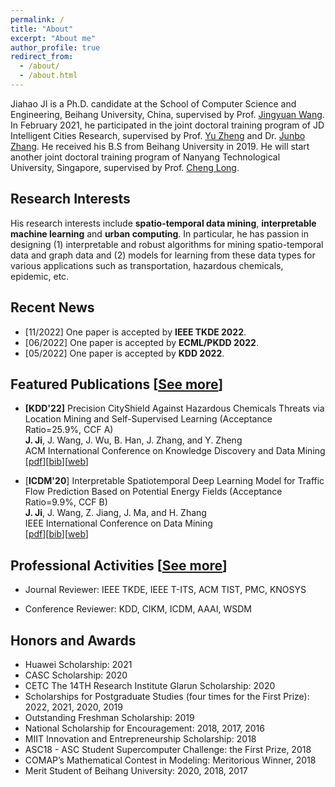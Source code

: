 ```yaml
---
permalink: /
title: "About"
excerpt: "About me"
author_profile: true
redirect_from: 
  - /about/
  - /about.html
---
```


Jiahao JI is a Ph.D. candidate at the School of Computer Science and Engineering, Beihang University, China, supervised by Prof. [Jingyuan Wang](https://www.bigscity.com/jingyuan-wang/). In February 2021, he participated in the joint doctoral training program of JD Intelligent Cities Research, supervised by Prof. [Yu Zheng](http://urban-computing.com/yuzheng) and Dr. [Junbo Zhang](https://zhangjunbo.org/). He received his B.S from Beihang University in 2019. He will start another joint doctoral training program of Nanyang Technological University, Singapore, supervised by Prof. [Cheng Long](https://personal.ntu.edu.sg/c.long/index.html).

<!-- Jiahao JI is currently seeking for job opportunities in both academia and industry. If you are interested in my research or hiring me, please feel free to <u><a href="/contact">contact me</a></u>. -->

## Research Interests

His research interests include **spatio-temporal data mining**, **interpretable machine learning** and **urban computing**. In particular, he has passion in designing (1) interpretable and robust algorithms for mining spatio-temporal data and graph data and (2) models for learning from these data types for various applications such as transportation, hazardous chemicals, epidemic, etc.

<!-- * Spatio-temporal data mining: forecasting, simulation, AI for social good (*e.g.*, transportation, hazardous chemicals, epidemic)
* Interpretable machine learning:  -->

## Recent News

<!-- * [09/2022] Serve as a PC member for **WSDM 2023**. -->
* [11/2022] One paper is accepted by **IEEE TKDE 2022**.
* [06/2022] One paper is accepted by **ECML/PKDD 2022**.
* [05/2022] One paper is accepted by **KDD 2022**.
<!-- * [12/2021] One paper is accepted by **AAAI 2022**. -->

## Featured Publications [<u><a href="https://echo-ji.github.io/academicpages/publications">See more</a></u>]

* **[KDD'22]** Precision CityShield Against Hazardous Chemicals Threats via Location Mining and Self-Supervised Learning (Acceptance Ratio=25.9%, CCF A)\
**J. Ji**, J. Wang, J. Wu, B. Han, J. Zhang, and Y. Zheng\
ACM International Conference on Knowledge Discovery and Data Mining\
[[pdf](https://echo-ji.github.io/academicpages/files/CityShield_KDD22.pdf)][[bib](https://echo-ji.github.io/academicpages/files/CityShield_KDD22.txt)][[web](https://dl.acm.org/doi/abs/10.1145/3534678.3539028)]

* [**ICDM'20**] Interpretable Spatiotemporal Deep Learning Model for Traffic Flow Prediction Based on Potential Energy Fields (Acceptance Ratio=9.9%, CCF B)\
**J. Ji**, J. Wang, Z. Jiang, J. Ma, and H. Zhang\
IEEE International Conference on Data Mining\
[[pdf](https://echo-ji.github.io/academicpages/files/STPEF_ICDM20.pdf)][[bib](https://echo-ji.github.io/academicpages/files/STPEF_ICDM20.txt)][[web](https://ieeexplore.ieee.org/document/9338315)]

## Professional Activities [<u><a href="https://echo-ji.github.io/academicpages/service">See more</a></u>]

* Journal Reviewer: IEEE TKDE, IEEE T-ITS, ACM TIST, PMC, KNOSYS

* Conference Reviewer: KDD, CIKM, ICDM, AAAI, WSDM

## Honors and Awards

* Huawei Scholarship: 2021
* CASC Scholarship: 2020
* CETC The 14TH Research Institute Glarun Scholarship: 2020
* Scholarships for Postgraduate Studies (four times for the First Prize): 2022, 2021, 2020, 2019
* Outstanding Freshman Scholarship: 2019
* National Scholarship for Encouragement: 2018, 2017, 2016
* MIIT Innovation and Entrepreneurship Scholarship: 2018
* ASC18 - ASC Student Supercomputer Challenge: the First Prize, 2018
* COMAP’s Mathematical Contest in Modeling: Meritorious Winner, 2018
* Merit Student of Beihang University: 2020, 2018, 2017

<!-- ## Collaborators

I am really honored to work with my best friends (in alphabetical order):
* [Chao Huang](https://sites.google.com/view/chaoh), University of Hong Kong
*  -->

<!-- PS: Last updated on October 4, 2022. -->
